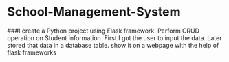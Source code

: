 # School-Management-System

###I create a Python project using Flask framework. Perform CRUD operation on Student information. First I got the user to input the data. Later stored that data in a database table. show it on a webpage with the help of flask frameworks

